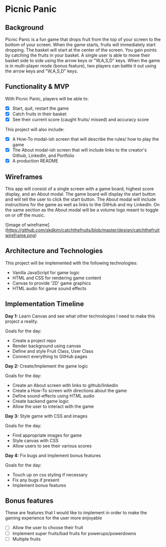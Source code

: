 # Picnic Panic

## Background

Picnic Panic is a fun game that drops fruit from the top of your screen to the bottom of your screen. When the game starts, fruits will immediately start dropping. The basket will start at the center of the screen. You gain points by catching the fruits in your basket. A single user is able to move their basket side to side using the arrow keys or "W,A,S,D" keys. When the game is in multi-player mode (bonus feature), two players can battle it out using the arrow keys and "W,A,S,D" keys.

## Functionality & MVP
With Picnic Panic, players will be able to:

- [X] Start, quit, restart the game
- [X] Catch fruits in their basket
- [X] See their current score (caught fruits/ missed) and accuracy score

This project will also include:
- [X] A How-To modal-ish screen that will describe the rules/ how to play the game
- [X] The About modal-ish screen that will include links to the creator's Github, LinkedIn, and Portfolio
- [X] A production README

## Wireframes
This app will consist of a single screen with a game board, highest score display, and an About modal.
The game board will display the start button and will tell the user to click the start button.
The About modal will include instructions for the game as well as links to the GitHub and my LinkedIn.
On the same section as the About modal will be a volume logo meant to toggle on or off the music.

![image of wireframe] (https://github.com/skdkim/catchthefruits/blob/master/design/catchthefruitwireframe.png)

## Architecture and Technologies
This project will be implemented with the following technologies:
+ Vanilla JavaScript for game logic
+ HTML and CSS for rendering game content
+ Canvas to provide '2D' game graphics
+ HTML audio for game sound effects

## Implementation Timeline
**Day 1:** Learn Canvas and see what other technologies I need to make this project a reality.

Goals for the day:
+ Create a project repo
+ Render background using canvas
+ Define and style Fruit Class, User Class
+ Connect everything to GitHub pages

**Day 2:** Create/Implement the game logic

Goals for the day:
+ Create an About screen with links to github/linkedin
+ Create a How-To screen with directions about the game
+ Define sound-effects using HTML audio
+ Create backend game logic
+ Allow the user to interact with the game

**Day 3:** Style game with CSS and images

Goals for the day:
+ Find appropriate images for game
+ Style canvas with CSS
+ Allow users to see their various scores

**Day 4:** Fix bugs and implement bonus features

Goals for the day:
+ Touch up on css styling if necessary
+ Fix any bugs if present
+ Implement bonus features

## Bonus features
These are features that I would like to implement in order to make the gaming experience for the user more enjoyable
- [ ] Allow the user to choose their fruit
- [ ] Implement super fruits/bad fruits for powerups/powerdowns
- [ ] Multiple fruits
